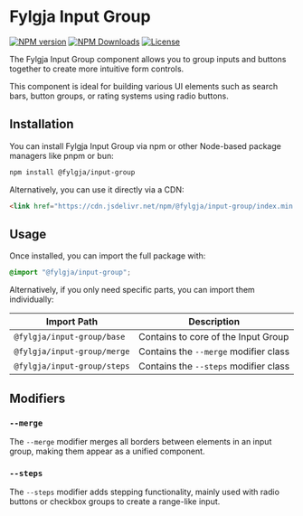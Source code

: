 # Fylgja Input Group

[![NPM version](https://img.shields.io/npm/v/@fylgja/input-group)](https://www.npmjs.com/package/@fylgja/input-group)
[![NPM Downloads](https://img.shields.io/npm/dt/%40fylgja%2Finput-group)](https://www.npmjs.com/package/@fylgja/input-group)
[![License](https://img.shields.io/github/license/fylgja/fylgja?color=%23234)](https://github.com/fylgja/fylgja/blob/main/LICENSE)

The Fylgja Input Group component allows you to group inputs and buttons together
to create more intuitive form controls.

This component is ideal for building various UI elements such as
search bars, button groups, or rating systems using radio buttons.

## Installation

You can install Fylgja Input Group via npm or other Node-based package managers like pnpm or bun:

```bash
npm install @fylgja/input-group
```

Alternatively, you can use it directly via a CDN:

```html
<link href="https://cdn.jsdelivr.net/npm/@fylgja/input-group/index.min.css" rel="stylesheet">
```

## Usage

Once installed, you can import the full package with:

```css
@import "@fylgja/input-group";
```

Alternatively, if you only need specific parts, you can import them individually:

| Import Path                 | Description                           |
| --------------------------- | ------------------------------------- |
| `@fylgja/input-group/base`  | Contains to core of the Input Group   |
| `@fylgja/input-group/merge` | Contains the `--merge` modifier class |
| `@fylgja/input-group/steps` | Contains the `--steps` modifier class |

## Modifiers

### `--merge`

The `--merge` modifier merges all borders between elements in an input group, making them appear as a unified component.

### `--steps`

The `--steps` modifier adds stepping functionality, mainly used with radio buttons or checkbox groups to create a range-like input.
